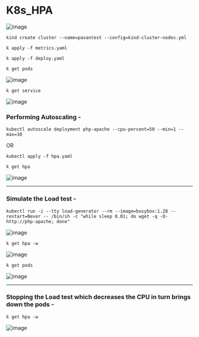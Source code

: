# K8s_HPA

![image](https://github.com/user-attachments/assets/bb9993b0-7bc9-44ae-a8b9-6322a7259d13)

`kind create cluster --name=pavantest --config=kind-cluster-nodes.yml` 

`k apply -f metrics.yaml`

`k apply -f deploy.yaml`

`k get pods`

![image](https://github.com/user-attachments/assets/843a5833-4029-4dcc-b6fb-486768c81921)

`k get service`

![image](https://github.com/user-attachments/assets/ad52887a-5f60-4aa7-804e-e45e077d6779)

### Performing Autoscaling - 

`kubectl autoscale deployment php-apache --cpu-percent=50 --min=1 --max=10`

OR

`kubectl apply -f hpa.yaml`

`k get hpa`

![image](https://github.com/user-attachments/assets/7d9f3ff9-31d7-40da-aeb4-766666c6c69f)

---

### Simulate the Load test - 

`kubectl run -i --tty load-generator --rm --image=busybox:1.28 --restart=Never -- /bin/sh -c "while sleep 0.01; do wget -q -O- http://php-apache; done"`

![image](https://github.com/user-attachments/assets/c3999db7-f5e4-4b3c-b6e9-1f19fd61a2b2)

`k get hpa -w`

![image](https://github.com/user-attachments/assets/6292ffd9-a7bc-49a8-a640-377213e799f1)

`k get pods`

![image](https://github.com/user-attachments/assets/497ebd7e-c0a7-4295-bf1b-d863b6ed1efb)

---

### Stopping the Load test which decreases the CPU in turn brings down the pods - 

`k get hpa -w`

![image](https://github.com/user-attachments/assets/ed9324f0-0316-4756-a23c-4e904bc51ea1)

